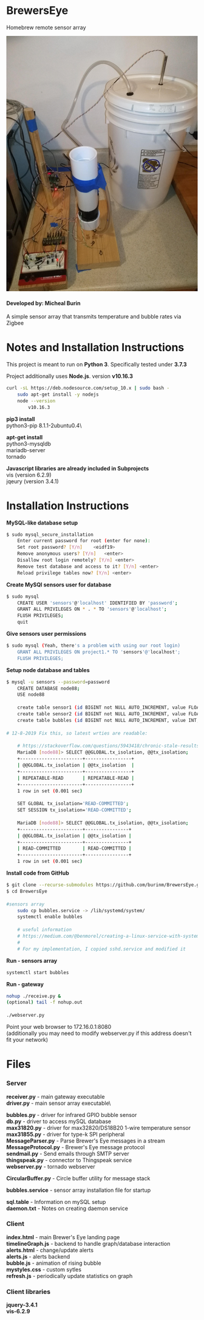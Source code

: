 # BrewersEye
Homebrew remote sensor array

![Output waveform](hardware.jpg?raw=true "Fermenter hooked up to Sensor arryay")


#### Developed by: Micheal Burin
A simple sensor array that transmits temperature and bubble rates via Zigbee

# Notes and Installation Instructions
This project is meant to run on **Python 3**. Specifically tested under **3.7.3**

Project additionally uses **Node.js**. version **v10.16.3**
```sh
curl -sL https://deb.nodesource.com/setup_10.x | sudo bash -
    sudo apt-get install -y nodejs
    node --version
        v10.16.3
```

**pip3 install**\
python3-pip     8.1.1-2ubuntu0.4\

**apt-get install**\
python3-mysqldb\
mariadb-server\
tornado

**Javascript libraries are already included in Subprojects**\
vis (version 6.2.9)\
jqeury (version 3.4.1)

# Installation Instructions

**MySQL-like database setup**
```sh
$ sudo mysql_secure_installation
    Enter current password for root (enter for none):
    Set root password? [Y/n]    <eidf19>
    Remove anonymous users? [Y/n]   <enter>
    Disallow root login remotely? [Y/n] <enter>
    Remove test database and access to it? [Y/n] <enter>
    Reload privilege tables now? [Y/n] <enter>
```

**Create MySQl sensors user for database**
```sh
$ sudo mysql
    CREATE USER 'sensors'@'localhost' IDENTIFIED BY 'password';
    GRANT ALL PRIVILEGES ON * . * TO 'sensors'@'localhost';
    FLUSH PRIVILEGES;
    quit
```

**Give sensors user permissions**

```sh
$ sudo mysql (Yeah, there's a problem with using our root login)
    GRANT ALL PRIVILEGES ON project1.* TO 'sensors'@'localhost';
    FLUSH PRIVILEGES;
```

**Setup node database and tables**

```sh
$ mysql -u sensors --password=password
    CREATE DATABASE node88;
    USE node88

    create table sensor1 (id BIGINT not NULL AUTO_INCREMENT, value FLOAT(24), timestamp DATETIME(6), PRIMARY KEY (id));
    create table sensor2 (id BIGINT not NULL AUTO_INCREMENT, value FLOAT(24), timestamp DATETIME(6), PRIMARY KEY (id));
    create table bubbles (id BIGINT not NULL AUTO_INCREMENT, value INT, timestamp DATETIME(6), PRIMARY KEY (id));

# 12-8-2019 Fix this, so latest wrties are readable:

    # https://stackoverflow.com/questions/5943418/chronic-stale-results-using-mysqldb-in-python
    MariaDB [node88]> SELECT @@GLOBAL.tx_isolation, @@tx_isolation;
    +-----------------------+-----------------+
    | @@GLOBAL.tx_isolation | @@tx_isolation  |
    +-----------------------+-----------------+
    | REPEATABLE-READ       | REPEATABLE-READ |
    +-----------------------+-----------------+
    1 row in set (0.001 sec)

    SET GLOBAL tx_isolation='READ-COMMITTED';
    SET SESSION tx_isolation='READ-COMMITTED';

    MariaDB [node88]> SELECT @@GLOBAL.tx_isolation, @@tx_isolation;
    +-----------------------+----------------+
    | @@GLOBAL.tx_isolation | @@tx_isolation |
    +-----------------------+----------------+
    | READ-COMMITTED        | READ-COMMITTED |
    +-----------------------+----------------+
    1 row in set (0.001 sec)

```

**Install code from GitHub**

```sh
$ git clone --recurse-submodules https://github.com/burinm/BrewersEye.git
$ cd BrewersEye 

#sensors array
    sudo cp bubbles.service -> /lib/systemd/system/
    systemctl enable bubbles

    # useful information
    # https://medium.com/@benmorel/creating-a-linux-service-with-systemd-611b5c8b91d6
    # 
    # For my implementation, I copied sshd.service and modified it

```

**Run - sensors array**
```sh
systemctl start bubbles
```

**Run - gateway**
```sh
nohup ./receive.py &
(optional) tail -f nohup.out

./webserver.py
```

Point your web browser to 172.16.0.1:8080\
(additionally you may need to modify webserver.py if this address doesn't fit your network)

# Files

### Server

**receiver.py** - main gateway executable\
**driver.py** - main sensor array executable\

**bubbles.py** - driver for infrared GPIO bubble sensor\
**db.py** - driver to access mySQL database\
**max31820.py** - driver for max32820/DS18B20 1-wire temperature sensor\
**max31855.py** - driver for type-k SPI peripheral\
**MessageParser.py** - Parse Brewer's Eye messages in a stream\
**MessageProtocol.py** - Brewer's Eye message protocol\
**sendmail.py** - Send emails through SMTP server\
**thingspeak.py** - connector to Thingspeak service\
**webserver.py** - tornado webserver

**CircularBuffer.py** - Circle buffer utility for message stack

**bubbles.service** - sensor array installation file for startup

**sql.table** - Information on mySQL setup\
**daemon.txt** - Notes on creating daemon service


### Client

**index.html** - main Brewer's Eye landing page\
**timelineGraph.js** - backend to handle graph/database interaction\
**alerts.html** - change/update alerts\
**alerts.js** - alerts backend\
**bubble.js** - animation of rising bubble\
**mystyles.css** - custom sytles\
**refresh.js** - periodically update statistics on graph

### Client libraries
**jquery-3.4.1**\
**vis-6.2.9**


